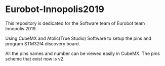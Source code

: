 # Eurobot-Innopolis2019
This repository is dedicated for the Software team of Eurobot team Innopolis 2019.

Using CubeMX and Atolic(True Studio) Software to setup the pins and program STM32f4 discovery board.

All the pins names and number can be viewed easily in CubeMX.
The pins scheme that exist now is v2.
